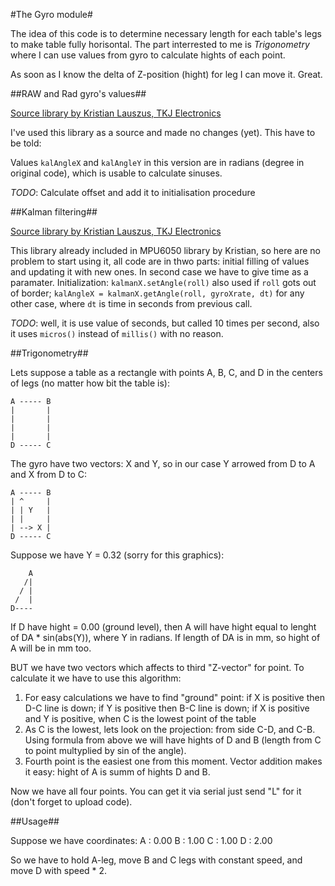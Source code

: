 #The Gyro module#

The idea of this code is to determine necessary length for each table's legs to make table fully horisontal. The part interrested to me is *Trigonometry* where I can use values from gyro to calculate hights of each point.

As soon as I know the delta of Z-position (hight) for leg I can move it. Great.

##RAW and Rad gyro's values##

[Source library by Kristian Lauszus, TKJ Electronics](https://github.com/TKJElectronics/Example-Sketch-for-IMU-including-Kalman-filter)

I've used this library as a source and made no changes (yet). This have to be told:

Values ```kalAngleX``` and ```kalAngleY``` in this version are in radians (degree in original code), which is usable to calculate sinuses.

*TODO*: Calculate offset and add it to initialisation procedure

##Kalman filtering##

[Source library by Kristian Lauszus, TKJ Electronics](https://github.com/TKJElectronics/KalmanFilter)

This library already included in MPU6050 library by Kristian, so here are no problem to start using it, all code are in thwo parts: initial filling of values and updating it with new ones. In second case we have to give time as a paramater. Initialization: ```kalmanX.setAngle(roll)``` also used if ```roll``` gots out of border; ```kalAngleX = kalmanX.getAngle(roll, gyroXrate, dt)``` for any other case, where ```dt``` is time in seconds from previous call. 

*TODO*: well, it is use value of seconds, but called 10 times per second, also it uses ```micros()``` instead of ```millis()``` with no reason.

##Trigonometry##

Lets suppose a table as a rectangle with points A, B, C, and D in the centers of legs (no matter how bit the table is):
```
A ----- B
|       |
|       |
|       |
|       |
D ----- C
```

The gyro have two vectors: X and Y, so in our case Y arrowed from D to A and X from D to C:
```
A ----- B
| ^     |
| | Y   |
| |     |
| --> X |
D ----- C
```

Suppose we have Y = 0.32 (sorry for this graphics):
```
    A
   /|
  / |
 /  |
D----
```

If D have hight = 0.00 (ground level), then A will have hight equal to lenght of DA * sin(abs(Y)), where Y in radians. If length of DA is in mm, so hight of A will be in mm too. 

BUT we have two vectors which affects to third "Z-vector" for point. To calculate it we have to use this algorithm:
1. For easy calculations we have to find "ground" point: if X is positive then D-C line is down; if Y is positive then B-C line is down; if X is positive and Y is positive, when C is the lowest point of the table
2. As C is the lowest, lets look on the projection: from side C-D, and C-B. Using formula from above we will have hights of D and B (length from C to point multyplied by sin of the angle).
3. Fourth point is the easiest one from this moment. Vector addition makes it easy: hight of A is summ of hights D and B.

Now we have all four points. You can get it via serial just send "L" for it (don't forget to upload code).

##Usage##

Suppose we have coordinates:
A : 0.00
B : 1.00
C : 1.00
D : 2.00

So we have to hold A-leg, move B and C legs with constant speed, and move D with speed * 2.
